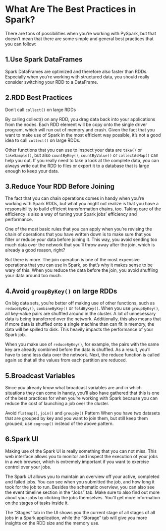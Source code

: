 # What Are The Best Practices in Spark?

There are tons of possibilities when you’re working with PySpark, but that doesn’t mean that there are some simple and general best practices that you can follow:

## 1.Use Spark DataFrames

Spark DataFrames are optimized and therefore also faster than RDDs. Especially when you’re working with structured data, you should really consider switching your RDD to a DataFrame.

## 2.RDD Best Practices

Don’t call ```collect()``` on large RDDs

By calling collect() on any RDD, you drag data back into your applications from the nodes. Each RDD element will be copy onto the single driver program, which will run out of memory and crash. Given the fact that you want to make use of Spark in the most efficient way possible, it’s not a good idea to call ```collect()``` on large RDDs.

Other functions that you can use to inspect your data are ```take()``` or ```takeSample()```, but also ```countByKey()```, ```countByValue()``` or ```collectAsMap()``` can help you out. If you really need to take a look at the complete data, you can always write out the RDD to files or export it to a database that is large enough to keep your data.

## 3.Reduce Your RDD Before Joining

The fact that you can chain operations comes in handy when you’re working with Spark RDDs, but what you might not realize is that you have a responsibility to build efficient transformation chains, too. Taking care of the efficiency is also a way of tuning your Spark jobs’ efficiency and performance.

One of the most basic rules that you can apply when you’re revising the chain of operations that you have written down is to make sure that you filter or reduce your data before joining it. This way, you avoid sending too much data over the network that you’ll throw away after the join, which is already a good reason, right?

But there is more. The join operation is one of the most expensive operations that you can use in Spark, so that’s why it makes sense to be wary of this. When you reduce the data before the join, you avoid shuffling your data around too much.

## 4.Avoid ```groupByKey()``` on large RDDs

On big data sets, you’re better off making use of other functions, such as ```reduceByKey()```, ```combineByKey()``` or ```foldByKey()```. When you use ```groupByKey()```, all key-value pairs are shuffled around in the cluster. A lot of unnecessary data is being transferred over the network. Additionally, this also means that if more data is shuffled onto a single machine than can fit in memory, the data will be spilled to disk. This heavily impacts the performance of your Spark job.

When you make use of ```reduceByKey()```, for example, the pairs with the same key are already combined before the data is shuffled. As a result, you’ll have to send less data over the network. Next, the reduce function is called again so that all the values from each partition are reduced.

## 5.Broadcast Variables

Since you already know what broadcast variables are and in which situations they can come in handy, you’ll also have gathered that this is one of the best practices for when you’re working with Spark because you can reduce the cost of launching a job over the cluster.

Avoid ```flatmap()```, ```join()``` and ```groupBy()``` Pattern
When you have two datasets that are grouped by key and you want to join them, but still keep them grouped, use ```cogroup()``` instead of the above pattern.

## 6.Spark UI
Making use of the Spark UI is really something that you can not miss. This web interface allows you to monitor and inspect the execution of your jobs in a web browser, which is extremely important if you want to exercise control over your jobs.

The Spark UI allows you to maintain an overview off your active, completed and failed jobs. You can see when you submitted the job, and how long it took for the job to run. Besides the schematic overview, you can also see the event timeline section in the “Jobs” tab. Make sure to also find out more about your jobs by clicking the jobs themselves. You’ll get more information on the stages of tasks inside it.

The “Stages” tab in the UI shows you the current stage of all stages of all jobs in a Spark application, while the “Storage” tab will give you more insights on the RDD size and the memory use.